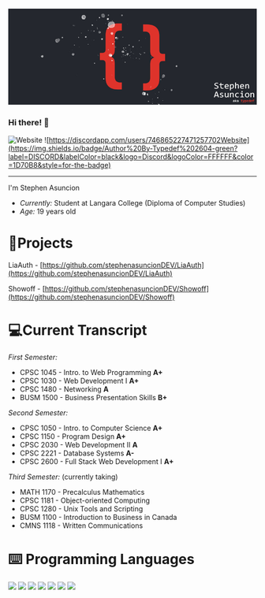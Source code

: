 ![Stephen Asuncion](banner.jpg)

### Hi there! 👋

![Website](https://shields-io-visitor-counter.herokuapp.com/badge?page=stephenasuncionDEV.stephenasuncionDEV&label=VISITORS&labelColor=000000&logo=GitHub&logoColor=FFFFFF&color=1D70B8&style=for-the-badge) ![https://discordapp.com/users/746865227471257702Website](https://img.shields.io/badge/Author%20By-Typedef%202604-green?label=DISCORD&labelColor=black&logo=Discord&logoColor=FFFFFF&color=1D70B8&style=for-the-badge)

---

I'm Stephen Asuncion

- _Currently:_ Student at Langara College (Diploma of Computer Studies)
- _Age:_ 19 years old

# 📁Projects

LiaAuth - [https://github.com/stephenasuncionDEV/LiaAuth](https://github.com/stephenasuncionDEV/LiaAuth)

Showoff - [https://github.com/stephenasuncionDEV/Showoff](https://github.com/stephenasuncionDEV/Showoff)

# 💻Current Transcript

_First Semester:_

- CPSC 1045 - Intro. to Web Programming **A+**
- CPSC 1030 - Web Development I **A+**
- CPSC 1480 - Networking **A**
- BUSM 1500 - Business Presentation Skills **B+**

_Second Semester:_

- CPSC 1050 - Intro. to Computer Science **A+**
- CPSC 1150 - Program Design **A+**
- CPSC 2030 - Web Development II **A**
- CPSC 2221 - Database Systems **A-**
- CPSC 2600 - Full Stack Web Development I **A+**

_Third Semester:_ (currently taking)

- MATH 1170 - Precalculus Mathematics
- CPSC 1181 - Object-oriented Computing
- CPSC 1280 - Unix Tools and Scripting
- BUSM 1100 - Introduction to Business in Canada
- CMNS 1118 - Written Communications

# ⌨️ Programming Languages

<p float="left">
<img src="https://cdn.jsdelivr.net/npm/programming-languages-logos/src/java/java.png" height="40" style="display:inline-block">
<img src="https://cdn.jsdelivr.net/npm/programming-languages-logos/src/cpp/cpp.png" height="40" style="display:inline-block">
<img src="https://cdn.jsdelivr.net/npm/programming-languages-logos/src/csharp/csharp.png" height="40" style="display:inline-block">
<img src="https://cdn.jsdelivr.net/npm/programming-languages-logos/src/html/html.png" height="40" style="display:inline-block">
<img src="https://cdn.jsdelivr.net/npm/programming-languages-logos/src/css/css.png" height="40" style="display:inline-block">
<img src="https://cdn.jsdelivr.net/npm/programming-languages-logos/src/javascript/javascript.png" height="40" style="display:inline-block">
<img src="https://cdn.jsdelivr.net/npm/programming-languages-logos/src/python/python.png" height="40" style="display:inline-block">
</p>
